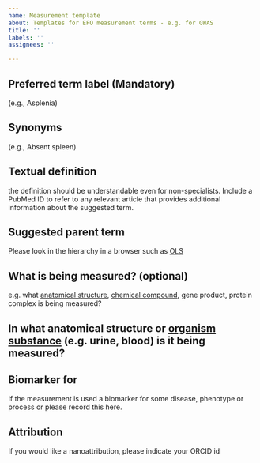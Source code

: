```yaml
---
name: Measurement template
about: Templates for EFO measurement terms - e.g. for GWAS
title: ''
labels: ''
assignees: ''

---
```


## Preferred term label (Mandatory)

(e.g., Asplenia)

## Synonyms

(e.g., Absent spleen)

## Textual definition

the definition should be understandable even for non-specialists. Include a PubMed ID to refer to any relevant article that provides additional information about the suggested term.

## Suggested parent term

Please look in the hierarchy in a browser such as [OLS](http://www.ebi.ac.uk/ols/ontologies/efo)

## What is being measured? (optional)

e.g. what [anatomical structure](https://www.ebi.ac.uk/ols/ontologies/uberon), [chemical compound](https://www.ebi.ac.uk/ols/ontologies/chebi), gene product, protein complex is being measured?

## In what anatomical structure or [organism substance](https://www.ebi.ac.uk/ols/ontologies/uberon/terms?iri=http%3A%2F%2Fpurl.obolibrary.org%2Fobo%2FUBERON_0000463&viewMode=All&siblings=false) (e.g. urine, blood)  is it being measured?


## Biomarker for 

If the measurement is used a biomarker for some disease, phenotype or process or please record this here.

## Attribution

If you would like a nanoattribution, please indicate your ORCID id
